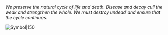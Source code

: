 *We preserve the natural cycle of life and death. Disease and decay cull the weak and strengthen the whole. We must destroy undead and ensure that the cycle continues.*

![Symbol|150](https://foundryvtt.seansbox.com/modules/seans-game-icons/icons/dead-wood-lorc.svg)
